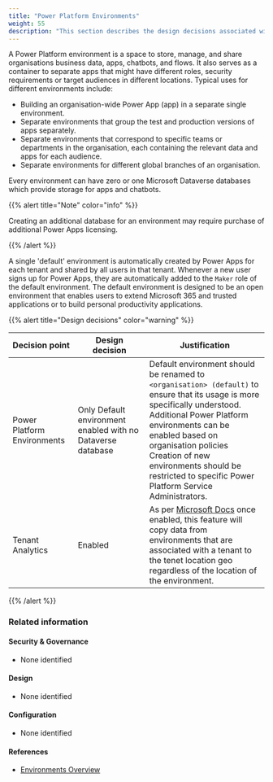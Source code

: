 ```yaml
---
title: "Power Platform Environments"
weight: 55
description: "This section describes the design decisions associated with provisioning and configuration of Power Platform Environments for system(s) built using ASD's Blueprint for Secure Cloud."
---
```


A Power Platform environment is a space to store, manage, and share organisations business data, apps, chatbots, and flows. It also serves as a container to separate apps that might have different roles, security requirements or target audiences in different locations. Typical uses for different environments include:

* Building an organisation-wide Power App (app) in a separate single environment.
* Separate environments that group the test and production versions of apps separately.
* Separate environments that correspond to specific teams or departments in the organisation, each containing the relevant data and apps for each audience.
* Separate environments for different global branches of an organisation.
  
Every environment can have zero or one Microsoft Dataverse databases which provide storage for apps and chatbots. 

{{% alert title="Note" color="info" %}}

Creating an additional database for an environment may require purchase of additional Power Apps licensing.
  
{{% /alert %}}

A single 'default' environment is automatically created by Power Apps for each tenant and shared by all users in that tenant. Whenever a new user signs up for Power Apps, they are automatically added to the `Maker` role of the default environment. The default environment is designed to be an open environment that enables users to extend Microsoft 365 and trusted applications or to build personal productivity applications.

{{% alert title="Design decisions" color="warning" %}}

| Decision point              | Design decision                                             | Justification                                                                                                                                                                                                                                                                                                                 |
|-----------------------------|-------------------------------------------------------------|-------------------------------------------------------------------------------------------------------------------------------------------------------------------------------------------------------------------------------------------------------------------------------------------------------------------------------|
| Power Platform Environments | Only Default environment enabled with no Dataverse database | Default environment should be renamed to `<organisation> (default)` to ensure that its usage is more specifically understood.<br>Additional Power Platform environments can be enabled based on organisation policies<br>Creation of new environments should be restricted to specific Power Platform Service Administrators. |
| Tenant Analytics            | Enabled                                                     | As per [Microsoft Docs](https://learn.microsoft.com/power-platform/admin/tenant-level-analytics) once enabled, this feature will copy data from environments that are associated with a tenant to the tenet location geo regardless of the location of the environment.                                                       |

{{% /alert %}}

### Related information

#### Security & Governance

* None identified

#### Design

* None identified

#### Configuration

* None identified

#### References

* [Environments Overview](https://docs.microsoft.com/power-platform/admin/environments-overview)
